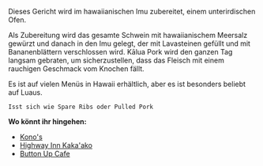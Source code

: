 Dieses Gericht wird im hawaiianischen Imu zubereitet, einem unterirdischen Ofen.

Als Zubereitung wird das gesamte Schwein mit hawaiianischem Meersalz gewürzt und danach in den Imu gelegt, der mit Lavasteinen gefüllt und mit Bananenblättern verschlossen wird.
Kālua Pork wird den ganzen Tag langsam gebraten, um sicherzustellen, dass das Fleisch mit einem rauchigen Geschmack vom Knochen fällt. 

Es ist auf vielen Menüs in Hawaii erhältlich, aber es ist besonders beliebt auf Luaus.

    Isst sich wie Spare Ribs oder Pulled Pork

**Wo könnt ihr hingehen:**
- [Kono's](https://www.konosnorthshore.com/)
- [Highway Inn Kaka'ako](https://www.myhighwayinn.com/location-kakaako/)
- [Button Up Cafe](http://buttonupcafe.com/)